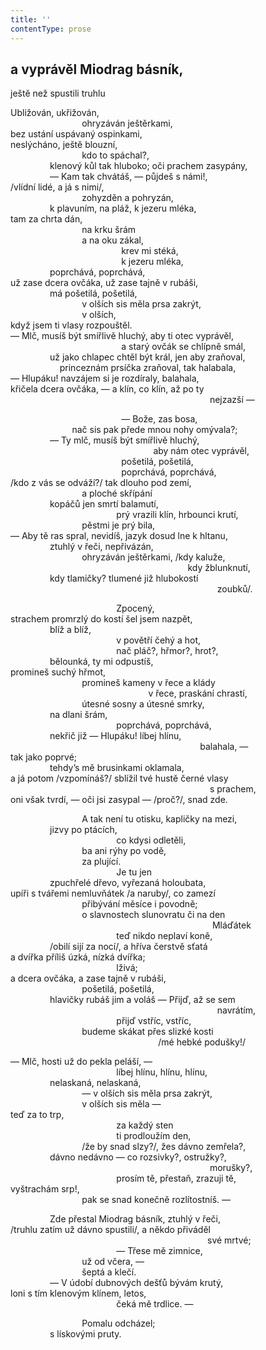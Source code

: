 ```yaml
---
title: ''
contentType: prose
---
```


## a vyprávěl Miodrag básník,  
ještě než spustili truhlu

Ubližován, ukřižován,  
                             ohryzáván ještěrkami,  
bez ustání uspávaný ospinkami,  
neslýcháno, ještě blouzní,  
                             kdo to spáchal?,  
                klenový kůl tak hluboko; oči prachem zasypány,  
                — Kam tak chvátáš, — půjdeš s námi!,  
/vlídní lidé, a já s nimi/,  
                             zohyzděn a pohryzán,  
                k plavuním, na pláž, k jezeru mléka,  
tam za chrta dán,  
                             na krku šrám  
                             a na oku zákal,  
                                             krev mi stéká,  
                                             k jezeru mléka,  
                poprchává, poprchává,  
už zase dcera ovčáka, už zase tajně v rubáši,  
                má pošetilá, pošetilá,  
                             v olších sis měla prsa zakrýt,  
                             v olších,  
když jsem ti vlasy rozpouštěl.  
— Mlč, musíš být smířlivě hluchý, aby ti otec vyprávěl,  
                                             a starý ovčák se chlípně smál,  
                už jako chlapec chtěl být král, jen aby zraňoval,  
                    princeznám prsíčka zraňoval, tak halabala,  
— Hlupáku! navzájem si je rozdíraly, balahala,  
křičela dcera ovčáka, — a klín, co klín, až po ty  
                                                                                 nejzazší —

                                             — Bože, zas bosa,  
                         nač sis pak přede mnou nohy omývala?;  
                — Ty mlč, musíš být smířlivě hluchý,  
                                                          aby nám otec vyprávěl,  
                                             pošetilá, pošetilá,  
                                             poprchává, poprchává,  
/kdo z vás se odváží?/ tak dlouho pod zemí,  
                             a ploché skřípání  
                kopáčů jen smrtí balamutí,  
                                           prý vrazili klín, hrbounci krutí,  
                             pěstmi je prý bila,  
— Aby tě ras spral, nevidíš, jazyk dosud lne k hltanu,  
                ztuhlý v řeči, nepřivázán,  
                             ohryzáván ještěrkami, /kdy kaluže,  
                                                                        kdy žblunknutí,  
                kdy tlamičky? tlumené již hlubokostí  
                                                                                    zoubků/.

                                           Zpocený,  
strachem promrzlý do kostí šel jsem nazpět,  
                blíž a blíž,  
                                           v povětří čehý a hot,  
                                           nač pláč?, hřmor?, hrot?,  
                bělounká, ty mi odpustíš,  
promineš suchý hřmot,  
                             promineš kameny v řece a klády  
                                                        v řece, praskání chrastí,  
                             útesné sosny a útesné smrky,  
                na dlani šrám,  
                                           poprchává, poprchává,  
                nekřič již — Hlupáku! líbej hlínu,  
                                                                             balahala, —  
tak jako poprvé;  
                tehdy’s mě brusinkami oklamala,  
a já potom /vzpomínáš?/ sblížil tvé hustě černé vlasy  
                                                                                 s prachem,  
oni však tvrdí, — oči jsi zasypal — /proč?/, snad zde.

                             A tak není tu otisku, kapličky na mezi,  
                jizvy po ptácích,  
                                           co kdysi odletěli,  
                             ba ani rýhy po vodě,  
                             za plující.  
                                           Je tu jen  
                zpuchřelé dřevo, vyřezaná holoubata,  
upíři s tvářemi nemluvňátek /a naruby/, co zamezí  
                             přibývání měsíce i povodně;  
                             o slavnostech slunovratu či na den  
                                                                                  Mláďátek  
                                           teď nikdo neplaví koně,  
                /obilí sijí za nocí/, a hříva čerstvě sťatá  
a dvířka příliš úzká, nízká dvířka;  
                                           lživá;  
a dcera ovčáka, a zase tajně v rubáši,  
                             pošetilá, pošetilá,  
                hlavičky rubáš jim a voláš — Přijď, až se sem  
                                                                                    navrátím,  
                                           přijď vstříc, vstříc,  
                             budeme skákat přes slizké kosti  
                                                            /mé hebké podušky!/

— Mlč, hosti už do pekla peláší, —  
                                           líbej hlínu, hlínu, hlínu,  
                nelaskaná, nelaskaná,  
                             — v olších sis měla prsa zakrýt,  
                             v olších sis měla —  
teď za to trp,  
                                           za každý sten  
                                           ti prodloužím den,  
                             /že by snad slzy?/, žes dávno zemřela?,  
                dávno nedávno — co rozsivky?, ostružky?,  
                                                                                 morušky?,  
                                           prosím tě, přestaň, zrazuji tě,  
vyštrachám srp!,  
                             pak se snad konečně rozlítostníš. —

                Zde přestal Miodrag básník, ztuhlý v řeči,  
/truhlu zatím už dávno spustili/, a někdo přiváděl  
                                                                                své mrtvé;  
                                           — Třese mě zimnice,  
                             už od včera, —  
                             šeptá a klečí.  
                — V údobí dubnových dešťů bývám krutý,  
loni s tím klenovým klínem, letos,  
                                           čeká mě trdlice. —

                             Pomalu odcházel;  
                s lískovými pruty.

